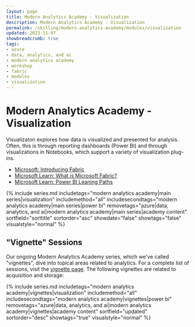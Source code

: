 ```yaml
---
layout: page
title: Modern Analytics Academy - Visualization
description: Modern Analytics Academy - Visualization
permalink: /skilling/modern-analytics-academy/modules/visualization
updated: 2023-11-07
showbreadcrumb: true
tags:
- azure
- data, analytics, and ai
- modern analytics academy
- workshop
- fabric
- modules
- visualization
---
```


# Modern Analytics Academy - Visualization

Visualizaton explores how data is visualized and presented for analysis. Often, this is through reporting dashboards (Power BI) and through visualizations in Notebooks, which support a variety of visualization plug-ins. 

* [Microsoft: Introducing Fabric](https://azure.microsoft.com/en-us/blog/introducing-microsoft-fabric-data-analytics-for-the-era-of-ai/)
* [Microsoft Learn: What is Microsoft Fabric?](https://learn.microsoft.com/en-us/fabric/get-started/microsoft-fabric-overview)
* [Microsoft Learn: Power BI Leaning Paths](https://learn.microsoft.com/en-us/training/powerplatform/power-bi)

{% include series.md 
    includetags="modern analytics academy|main series|visualization" includemethod="all" 
    includesecondtags="modern analytics academy|main series|power bi" 
    removetags="azure|data, analytics, and ai|modern analytics academy|main series|academy content" 
    sortfield="sorttitle" sortorder="asc" showdate="false" showtags="false"
    visualstyle="normal"
%}

## "Vignette" Sessions 

Our ongoing Modern Analytics Academy series, which we've called "vignettes", dive into topical areas related to analytics. For a complete list of sessions, visit the 
[vignette page](/PartnerResources/skilling/modern-analytics-academy/vignettes). The following vignettes are related to acquisition and storage:

{% include series.md 
    includetags="modern analytics academy|vignettes|visualization" includemethod="all" 
    includesecondtags="modern analytics academy|vignettes|power bi" 
    removetags="azure|data, analytics, and ai|modern analytics academy|vignettes|academy content" 
    sortfield="updated" sortorder="desc" showtags="true"
    visualstyle="normal"
%}
